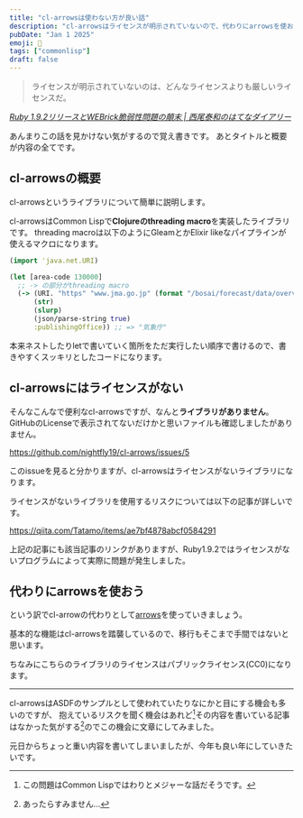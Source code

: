 ```yaml
---
title: "cl-arrowsは使わない方が良い話"
description: "cl-arrowsはライセンスが明示されていないので、代わりにarrowsを使おう"
pubDate: "Jan 1 2025"
emoji: 🦊
tags: ["commonlisp"]
draft: false
---
```


> ライセンスが明示されていないのは、どんなライセンスよりも厳しいライセンスだ。

_[Ruby 1.9.2リリースとWEBrick脆弱性問題の顛末 | 西尾泰和のはてなダイアリー](https://nishiohirokazu.hatenadiary.org/entry/20100819/1282200581)_

あんまりこの話を見かけない気がするので覚え書きです。
あとタイトルと概要が内容の全てです。

## cl-arrowsの概要

cl-arrowsというライブラリについて簡単に説明します。

cl-arrowsはCommon Lispで**Clojureのthreading macro**を実装したライブラリです。
threading macroは以下のようにGleamとかElixir
likeなパイプラインが使えるマクロになります。

```clj
(import 'java.net.URI)

(let [area-code 130000]
  ;; -> の部分がthreading macro
  (-> (URI. "https" "www.jma.go.jp" (format "/bosai/forecast/data/overview_forecast/%d.json" area-code) nil)
      (str)
      (slurp)
      (json/parse-string true)
      :publishingOffice)) ;; => "気象庁"
```

本来ネストしたりletで書いていく箇所をただ実行したい順序で書けるので、書きやすくスッキリとしたコードになります。

## cl-arrowsにはライセンスがない

そんなこんなで便利なcl-arrowsですが、なんと**ライブラリがありません**。
GitHubのLicenseで表示されてないだけかと思いファイルも確認しましたがありません。

https://github.com/nightfly19/cl-arrows/issues/5

このissueを見ると分かりますが、cl-arrowsはライセンスがないライブラリになります。

ライセンスがないライブラリを使用するリスクについては以下の記事が詳しいです。

https://qiita.com/Tatamo/items/ae7bf4878abcf0584291

上記の記事にも該当記事のリンクがありますが、Ruby1.9.2ではライセンスがないプログラムによって実際に問題が発生しました。

## 代わりにarrowsを使おう

という訳でcl-arrowの代わりとして[arrows](https://github.com/Harleqin/arrows)を使っていきましょう。

基本的な機能はcl-arrowsを踏襲しているので、移行もそこまで手間ではないと思います。

ちなみにこちらのライブラリのライセンスはパブリックライセンス(CC0)になります。

---

cl-arrowsはASDFのサンプルとして使われていたりなにかと目にする機会も多いのですが、
抱えているリスクを聞く機会はあれど[^1]その内容を書いている記事はなかった気がする[^2]のでこの機会に文章にしてみました。

元日からちょっと重い内容を書いてしまいましたが、今年も良い年にしていきたいです。

[^1]: この問題はCommon Lispではわりとメジャーな話だそうです。

[^2]: あったらすみません...
